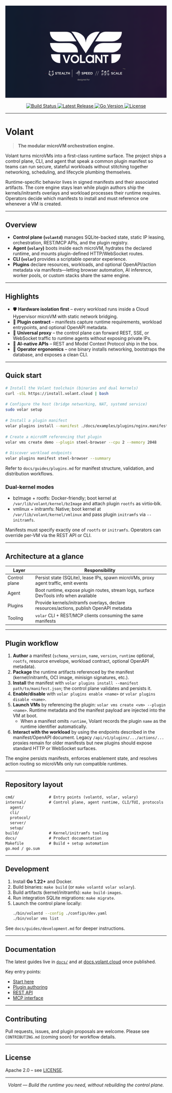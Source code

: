 <p align="center">
  <img src="banner.png" alt="VOLANT — The Intelligent Execution Cloud"/>
</p>

<p align="center">
  <a href="https://github.com/ccheshirecat/volant/actions">
    <img src="https://img.shields.io/github/actions/workflow/status/ccheshirecat/volant/ci.yml?branch=main&style=flat-square&label=tests" alt="Build Status">
  </a>
  <a href="https://github.com/ccheshirecat/volant/releases">
    <img src="https://img.shields.io/github/v/release/ccheshirecat/volant.svg?style=flat-square" alt="Latest Release">
  </a>
  <a href="https://golang.org/">
    <img src="https://img.shields.io/badge/Go-1.22+-black.svg?style=flat-square" alt="Go Version">
  </a>
  <a href="https://github.com/ccheshirecat/volant/blob/main/LICENSE">
    <img src="https://img.shields.io/badge/License-Apache_2.0-black.svg?style=flat-square" alt="License">
  </a>
</p>

---

# Volant

> **The modular microVM orchestration engine.**

Volant turns microVMs into a first-class runtime surface. The project ships a control plane, CLI, and agent that speak a common plugin manifest so teams can run secure, stateful workloads without stitching together networking, scheduling, and lifecycle plumbing themselves.

Runtime-specific behavior lives in signed manifests and their associated artifacts. The core engine stays lean while plugin authors ship the kernels/initramfs overlays and workload processes their runtime requires. Operators decide which manifests to install and must reference one whenever a VM is created.

---

## Overview

- **Control plane (`volantd`)** manages SQLite-backed state, static IP leasing, orchestration, REST/MCP APIs, and the plugin registry.
- **Agent (`volary`)** boots inside each microVM, hydrates the declared runtime, and mounts plugin-defined HTTP/WebSocket routes.
- **CLI (`volar`)** provides a scriptable operator experience.
- **Plugins** declare resources, workloads, and optional OpenAPI/action metadata via manifests—letting browser automation, AI inference, worker pools, or custom stacks share the same engine.

---

## Highlights

- 🛡 **Hardware isolation first** – every workload runs inside a Cloud Hypervisor microVM with static network bridging.
- 🧩 **Plugin contract** – manifests capture runtime requirements, workload entrypoints, and optional OpenAPI metadata.
- 🔌 **Universal proxy** – the control plane can forward REST, SSE, or WebSocket traffic to runtime agents without exposing private IPs.
- 📡 **AI-native APIs** – REST and Model Context Protocol ship in the box.
- 🧰 **Operator ergonomics** – one binary installs networking, bootstraps the database, and exposes a clean CLI.

---

## Quick start

```bash
# Install the Volant toolchain (binaries and dual kernels)
curl -sSL https://install.volant.cloud | bash

# Configure the host (bridge networking, NAT, systemd service)
sudo volar setup

# Install a plugin manifest
volar plugins install --manifest ./docs/examples/plugins/nginx.manifest.json

# Create a microVM referencing that plugin
volar vms create demo --plugin steel-browser --cpu 2 --memory 2048

# Discover workload endpoints
volar plugins manifest steel-browser --summary
```

Refer to `docs/guides/plugins.md` for manifest structure, validation, and distribution workflows.

### Dual-kernel modes

- bzImage + rootfs: Docker-friendly; boot kernel at `/var/lib/volant/kernel/bzImage` and attach plugin `rootfs` as virtio‑blk.
- vmlinux + initramfs: Native; boot kernel at `/var/lib/volant/kernel/vmlinux` and pass plugin `initramfs` via `--initramfs`.

Manifests must specify exactly one of `rootfs` or `initramfs`. Operators can override per‑VM via the REST API or CLI.

---

## Architecture at a glance

| Layer | Responsibility |
| ----- | -------------- |
| Control plane | Persist state (SQLite), lease IPs, spawn microVMs, proxy agent traffic, emit events |
| Agent | Boot runtime, expose plugin routes, stream logs, surface DevTools info when available |
| Plugins | Provide kernels/initramfs overlays, declare resources/actions, publish OpenAPI metadata |
| Tooling | `volar` CLI + REST/MCP clients consuming the same manifests |

---

## Plugin workflow

1. **Author** a manifest (`schema_version`, `name`, `version`, `runtime` optional, `rootfs`, resource envelope, workload contract, optional OpenAPI metadata).
2. **Package** the runtime artifacts referenced by the manifest (kernel/initramfs, OCI image, minisign signatures, etc.).
3. **Install** the manifest with `volar plugins install --manifest path/to/manifest.json`; the control plane validates and persists it.
4. **Enable/disable** with `volar plugins enable <name>` or `volar plugins disable <name>`.
5. **Launch VMs** by referencing the plugin: `volar vms create <vm> --plugin <name>`. Runtime metadata and the manifest payload are injected into the VM at boot.
   - When a manifest omits `runtime`, Volant records the plugin `name` as the runtime identifier automatically.
6. **Interact with the workload** by using the endpoints described in the manifest/OpenAPI document. Legacy `/api/v1/plugins/.../actions/...` proxies remain for older manifests but new plugins should expose standard HTTP or WebSocket surfaces.

The engine persists manifests, enforces enablement state, and resolves action routing so microVMs only run compatible runtimes.

---

## Repository layout

```
cmd/               # Entry points (volantd, volar, volary)
internal/          # Control plane, agent runtime, CLI/TUI, protocols
  agent/
  cli/
  protocol/
  server/
  setup/
build/             # Kernel/initramfs tooling
docs/              # Product documentation
Makefile           # Build + setup automation
go.mod / go.sum
```

---

## Development

1. Install **Go 1.22+** and Docker.
2. Build binaries: `make build` (or `make volantd volar volary`).
3. Build artifacts (kernel/initramfs): `make build-images`.
4. Run integration SQLite migrations: `make migrate`.
5. Launch the control plane locally:
   ```bash
   ./bin/volantd --config ./configs/dev.yaml
   ./bin/volar vms list
   ```

See `docs/guides/development.md` for deeper instructions.

---

## Documentation

The latest guides live in [`docs/`](docs) and at [docs.volant.cloud](https://docs.volant.cloud) once published.

Key entry points:
- [Start here](docs/start/introduction.md)
- [Plugin authoring](docs/guides/plugins.md)
- [REST API](docs/api/rest-api.md)
- [MCP interface](docs/api/mcp.md)

---

## Contributing

Pull requests, issues, and plugin proposals are welcome. Please see `CONTRIBUTING.md` (coming soon) for workflow details.

---

## License

Apache 2.0 – see [LICENSE](LICENSE).

---

<p align="center"><i>Volant — Build the runtime you need, without rebuilding the control plane.</i></p>
